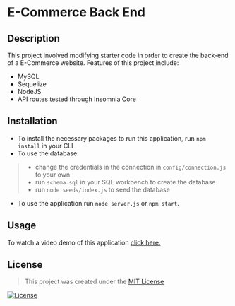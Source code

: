 # E-Commerce Back End

## Description

This project involved modifying starter code in order to create the back-end of a E-Commerce website.
Features of this project include:
* MySQL
* Sequelize
* NodeJS
* API routes tested through Insomnia Core 

## Installation
* To install the necessary packages to run this application, run ``npm install`` in your CLI 
* To use the database:
>* change the credentials in the connection in ``config/connection.js`` to your own
>* run ``schema.sql`` in your SQL workbench to create the database
>* run ``node seeds/index.js`` to seed the database
* To use the application run ``node server.js`` or ``npm start``.

## Usage

To watch a video demo of this application [click here.](https://drive.google.com/file/d/1hRt7V_KUXXfUhI9QeeCfsNj070vZ3s0C/view)

## License

> This project was created under the [MIT License](https://opensource.org/licenses/MIT)

[![License](https://img.shields.io/badge/license-MIT-green.svg)](https://shields.io/)
